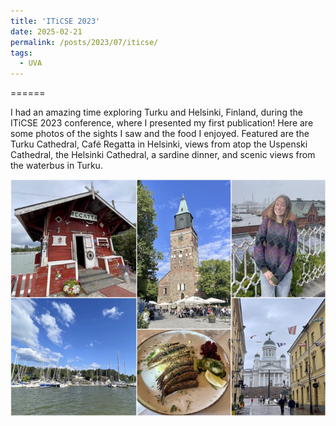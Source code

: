 ```yaml
---
title: 'ITiCSE 2023'
date: 2025-02-21
permalink: /posts/2023/07/iticse/
tags:
  - UVA
---
```


======

I had an amazing time exploring Turku and Helsinki, Finland, during the ITiCSE 2023 conference, where I presented my first publication! Here are some photos of the sights I saw and the food I enjoyed. Featured are the Turku Cathedral, Café Regatta in Helsinki, views from atop the Uspenski Cathedral, the Helsinki Cathedral, a sardine dinner, and scenic views from the waterbus in Turku.

![image](page_imgs/iticse.jpg)


